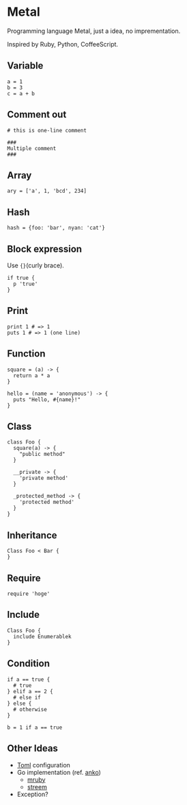 # Metal

Programming language Metal, just a idea, no imprementation.

Inspired by Ruby, Python, CoffeeScript.

Variable
-----

```
a = 1
b = 3
c = a + b
```

Comment out
-----

```
# this is one-line comment
```

```
###
Multiple comment
###
```

Array
-----

```
ary = ['a', 1, 'bcd', 234]
```

Hash
-----

```
hash = {foo: 'bar', nyan: 'cat'}
```

Block expression
-----

Use `{}`(curly brace).

```
if true {
  p 'true'
}
```

Print
----

```
print 1 # => 1
puts 1 # => 1 (one line)
```

Function
-----

```
square = (a) -> {
  return a * a
}
```

```
hello = (name = 'anonymous') -> {
  puts "Hello, #{name}!"
}
```

Class
-----

```
class Foo {
  square(a) -> {
    "public method"
  }

  __private -> {
    'private method'
  }

  _protected_method -> {
    'protected method'
  }
}
```

Inheritance
-----

```
Class Foo < Bar {
}
```

Require
-----

```
require 'hoge'
```

Include
-----

```
Class Foo {
  include Enumerablek
}
```

Condition
-----

```
if a == true {
  # true
} elif a == 2 {
  # else if
} else {
  # otherwise
}

b = 1 if a == true
```

Other Ideas
---
* [Toml](https://github.com/toml-lang/toml) configuration
* Go implementation (ref. [anko](https://github.com/mattn/anko))
  * [mruby](https://github.com/mruby/mruby)
  * [streem](https://github.com/matz/streem)
* Exception?
